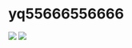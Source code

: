 # yq55666556666
![](https://github-readme-stats.vercel.app/api?username=mayandev)
![](https://github-readme-stats.vercel.app/api?username=mayandev&theme=dark)
